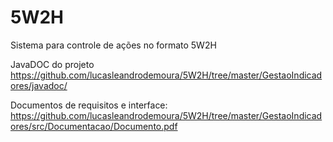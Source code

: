 # 5W2H
Sistema para controle de ações no formato 5W2H



JavaDOC do projeto
https://github.com/lucasleandrodemoura/5W2H/tree/master/GestaoIndicadores/javadoc/


Documentos de requisitos e interface:
https://github.com/lucasleandrodemoura/5W2H/tree/master/GestaoIndicadores/src/Documentacao/Documento.pdf
